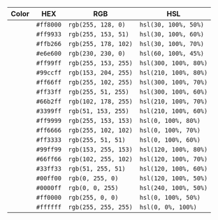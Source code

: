 | Color                                                             | HEX       | RGB                  | HSL                   |
| ----------------------------------------------------------------- | --------- | -------------------- | --------------------- |
| <i class="fa-solid fa-square fa-2xl" style="color: #ff8000;"></i> | `#ff8000` | `rgb(255, 128, 0)`   | `hsl(30, 100%, 50%)`  |
| <i class="fa-solid fa-square fa-2xl" style="color: #ff9933;"></i> | `#ff9933` | `rgb(255, 153, 51)`  | `hsl(30, 100%, 60%)`  |
| <i class="fa-solid fa-square fa-2xl" style="color: #ffb266;"></i> | `#ffb266` | `rgb(255, 178, 102)` | `hsl(30, 100%, 70%)`  |
| <i class="fa-solid fa-square fa-2xl" style="color: #e6e600;"></i> | `#e6e600` | `rgb(230, 230, 0)`   | `hsl(60, 100%, 45%)`  |
| <i class="fa-solid fa-square fa-2xl" style="color: #ff99ff;"></i> | `#ff99ff` | `rgb(255, 153, 255)` | `hsl(300, 100%, 80%)` |
| <i class="fa-solid fa-square fa-2xl" style="color: #99ccff;"></i> | `#99ccff` | `rgb(153, 204, 255)` | `hsl(210, 100%, 80%)` |
| <i class="fa-solid fa-square fa-2xl" style="color: #ff66ff;"></i> | `#ff66ff` | `rgb(255, 102, 255)` | `hsl(300, 100%, 70%)` |
| <i class="fa-solid fa-square fa-2xl" style="color: #ff33ff;"></i> | `#ff33ff` | `rgb(255, 51, 255)`  | `hsl(300, 100%, 60%)` |
| <i class="fa-solid fa-square fa-2xl" style="color: #66b2ff;"></i> | `#66b2ff` | `rgb(102, 178, 255)` | `hsl(210, 100%, 70%)` |
| <i class="fa-solid fa-square fa-2xl" style="color: #3399ff;"></i> | `#3399ff` | `rgb(51, 153, 255)`  | `hsl(210, 100%, 60%)` |
| <i class="fa-solid fa-square fa-2xl" style="color: #ff9999;"></i> | `#ff9999` | `rgb(255, 153, 153)` | `hsl(0, 100%, 80%)`   |
| <i class="fa-solid fa-square fa-2xl" style="color: #ff6666;"></i> | `#ff6666` | `rgb(255, 102, 102)` | `hsl(0, 100%, 70%)`   |
| <i class="fa-solid fa-square fa-2xl" style="color: #ff3333;"></i> | `#ff3333` | `rgb(255, 51, 51)`   | `hsl(0, 100%, 60%)`   |
| <i class="fa-solid fa-square fa-2xl" style="color: #99ff99;"></i> | `#99ff99` | `rgb(153, 255, 153)` | `hsl(120, 100%, 80%)` |
| <i class="fa-solid fa-square fa-2xl" style="color: #66ff66;"></i> | `#66ff66` | `rgb(102, 255, 102)` | `hsl(120, 100%, 70%)` |
| <i class="fa-solid fa-square fa-2xl" style="color: #33ff33;"></i> | `#33ff33` | `rgb(51, 255, 51)`   | `hsl(120, 100%, 60%)` |
| <i class="fa-solid fa-square fa-2xl" style="color: #00ff00;"></i> | `#00ff00` | `rgb(0, 255, 0)`     | `hsl(120, 100%, 50%)` |
| <i class="fa-solid fa-square fa-2xl" style="color: #0000ff;"></i> | `#0000ff` | `rgb(0, 0, 255)`     | `hsl(240, 100%, 50%)` |
| <i class="fa-solid fa-square fa-2xl" style="color: #ff0000;"></i> | `#ff0000` | `rgb(255, 0, 0)`     | `hsl(0, 100%, 50%)`   |
| <i class="fa-solid fa-square fa-2xl" style="color: #ffffff;"></i> | `#ffffff` | `rgb(255, 255, 255)` | `hsl(0, 0%, 100%)`    |
